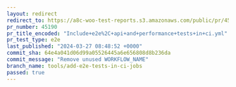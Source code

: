 ```yaml
---
layout: redirect
redirect_to: https://a8c-woo-test-reports.s3.amazonaws.com/public/pr/45190/e2e/index.html
pr_number: 45190
pr_title_encoded: "Include+e2e%2C+api+and+performance+tests+in+ci.yml"
pr_test_type: e2e
last_published: "2024-03-27 08:48:52 +0000"
commit_sha: 64e4a041d06d99a05526445a6e656808d8b236da
commit_message: "Remove unused WORKFLOW_NAME"
branch_name: tools/add-e2e-tests-in-ci-jobs
passed: true
---
```


